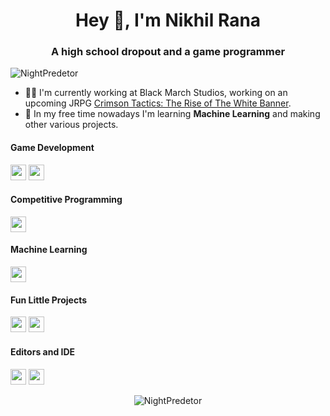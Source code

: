 <h1 align="center">Hey 👋, I'm Nikhil Rana</h1>
<h3 align="center">A high school dropout and a game programmer</h3>
<p align="left"> <img src="https://komarev.com/ghpvc/?username=NightPredetor" alt="NightPredetor" /></p>


- 👩‍💻 I'm currently working at Black March Studios, working on an upcoming JRPG <a href="https://store.steampowered.com/app/1480810/Crimson_Tactics_The_Rise_of_The_White_Banner/">Crimson Tactics: The Rise of The White Banner</a>.
- 🌱 In my free time nowadays I'm learning **Machine Learning** and making other various projects.

<h4>Game Development</h4>
<p align="left">
<img src="https://img.shields.io/badge/c%23-%23239120.svg?style=for-the-badge&logo=c-sharp&logoColor=white" height="25"/>
<img src="https://img.shields.io/badge/unity-%23000000.svg?style=for-the-badge&logo=unity&logoColor=white" height="25"/>
</p>

<h4>Competitive Programming</h4>
<p align="left">
<img src="https://img.shields.io/badge/c++-%2300599C.svg?style=for-the-badge&logo=c%2B%2B&logoColor=white" height="25"/>
</p>

<h4>Machine Learning</h4>
<p align="left">
<img src="https://img.shields.io/badge/python-3670A0?style=for-the-badge&logo=python&logoColor=ffdd54" height="25"/>
</p>

<h4>Fun Little Projects</h4>
<p align="left">
<img src="https://img.shields.io/badge/javascript-%23323330.svg?style=for-the-badge&logo=javascript&logoColor=%23F7DF1E" height="25"/>
<img src="https://img.shields.io/badge/p5.js-ED225D?style=for-the-badge&logo=p5.js&logoColor=FFFFFF" height="25"/>
</p>
 
<h4>Editors and IDE</h4>
<p align="left">
<img src="https://img.shields.io/badge/Visual%20Studio%20Code-0078d7.svg?style=for-the-badge&logo=visual-studio-code&logoColor=white" height="25"/>
<img src="https://img.shields.io/badge/Visual%20Studio-5C2D91.svg?style=for-the-badge&logo=visual-studio&logoColor=white" height="25"/>
</p>
 
 <p align="center"> 
 <img src="https://github-readme-stats.vercel.app/api?username=NightPredetor&show_icons=true&hide=contribs" alt="NightPredetor" /> 
 </p>

<!-- ![Visitor Count](https://profile-counter.glitch.me/devded/count.svg) -->
